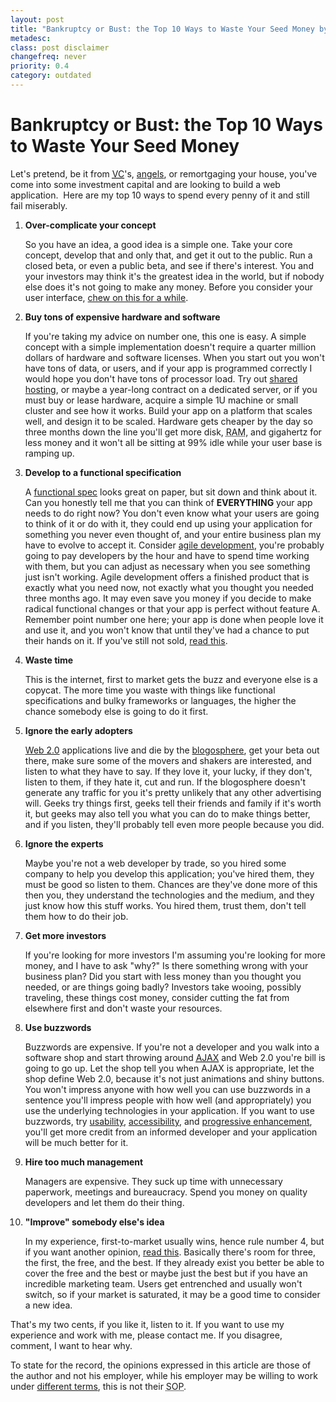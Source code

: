 ```yaml
---
layout: post
title: "Bankruptcy or Bust: the Top 10 Ways to Waste Your Seed Money by Eric DeLabar"
metadesc: 
class: post disclaimer
changefreq: never
priority: 0.4
category: outdated
---
```

<h1>Bankruptcy or Bust: the Top 10 Ways to Waste Your Seed Money</h1>
<p>Let's pretend, be it from <a href="http://en.wikipedia.org/wiki/Venture_capital"><abbr title="venture capitalist"><span class="caps">VC</span></abbr></a>'s, <a href="http://en.wikipedia.org/wiki/Angel_investor">angels</a>, or remortgaging your house, you've come into some investment capital and are looking to build a web application. &nbsp;Here are my top 10 ways to spend every penny of it and still fail&nbsp;miserably.</p>
<ol>
	<li><strong>Over-complicate your concept</strong>
		<p>So you have an idea, a good idea is a simple one.  Take your core concept, develop that and only that, and get it out to the public.  Run a closed beta, or even a public beta, and see if there's interest.  You and your investors may think it's the greatest idea in the world, but if nobody else does it's not going to make any money.  Before you consider your user interface, <a href="http://stuffthathappens.com/blog/2008/03/05/simplicity/">chew on this for a&nbsp;while</a>.</p>
	</li>
	<li><strong>Buy tons of expensive hardware and software</strong>
		<p>If you're taking my advice on number one, this one is easy.  A simple concept with a simple implementation doesn't require a quarter million dollars of hardware and software licenses.  When you start out you won't have tons of data, or users, and if your app is programmed correctly I would hope you don't have tons of processor load.  Try out <a href="http://www.dreamhost.com/r.cgi?146279">shared hosting</a>, or maybe a year-long contract on a dedicated server, or if you must buy or lease hardware, acquire a simple 1U machine or small cluster and see how it works.  Build your app on a platform that scales well, and design it to be scaled.  Hardware gets cheaper by the day so three months down the line you'll get more disk, <acronym title="Random Access Memory"><span class="caps">RAM</span></acronym>, and gigahertz for less money and it won't all be sitting at 99% idle while your user base is ramping&nbsp;up.</p>
	</li>
	<li><strong>Develop to a functional specification</strong>
		<p>A <a href="http://en.wikipedia.org/wiki/Functional_specification">functional spec</a> looks great on paper, but sit down and think about it.  Can you honestly tell me that you can think of <strong><span class="caps">EVERYTHING</span></strong> your app needs to do right now?  You don't even know what your users are going to think of it or do with it, they could end up using your application for something you never even thought of, and your entire business plan my have to evolve to accept it.  Consider <a href="http://en.wikipedia.org/wiki/Agile_development">agile development</a>, you're probably going to pay developers by the hour and have to spend time working with them, but you can adjust as necessary when you see something just isn't working.  Agile development offers a finished product that is exactly what you need now, not exactly what you thought you needed three months ago.  It may even save you money if you decide to make radical functional changes or that your app is perfect without feature A.  Remember point number one here; your app is done when people love it and use it, and you won't know that until they've had a chance to put their hands on it.  If you've still not sold, <a href="http://gettingreal.37signals.com/">read&nbsp;this</a>.</p>
	</li>
	<li><strong>Waste time</strong>
		<p>This is the internet, first to market gets the buzz and everyone else is a copycat.  The more time you waste with things like functional specifications and bulky frameworks or languages, the higher the chance somebody else is going to do it&nbsp;first.</p>
	</li>
	<li><strong>Ignore the early adopters</strong>
		<p><a href="http://en.wikipedia.org/wiki/Web_2.0">Web 2.0</a> applications live and die by the <a href="http://en.wikipedia.org/wiki/Blogosphere">blogosphere</a>, get your beta out there, make sure some of the movers and shakers are interested, and listen to what they have to say.  If they love it, your lucky, if they don't, listen to them, if they hate it, cut and run.  If the blogosphere doesn't generate any traffic for you it's pretty unlikely that any other advertising will.  Geeks try things first, geeks tell their friends and family if it's worth it, but geeks may also tell you what you can do to make things better, and if you listen, they'll probably tell even more people because you&nbsp;did.</p>
	</li>
	<li><strong>Ignore the experts</strong>
		<p>Maybe you're not a web developer by trade, so you hired some company to help you develop this application; you've hired them, they must be good so listen to them.  Chances are they've done more of this then you, they understand the technologies and the medium, and they just know how this stuff works.  You hired them, trust them, don't tell them how to do their&nbsp;job.</p>
	</li>
	<li><strong>Get more investors</strong>
		<p>If you're looking for more investors I'm assuming you're looking for more money, and I have to ask "why?"  Is there something wrong with your business plan?  Did you start with less money than you thought you needed, or are things going badly?  Investors take wooing, possibly traveling, these things cost money, consider cutting the fat from elsewhere first and don't waste your&nbsp;resources.</p>
	</li>
	<li><strong>Use buzzwords</strong>
		<p>Buzzwords are expensive.  If you're not a developer and you walk into a software shop and start throwing around <a href="http://en.wikipedia.org/wiki/Ajax_%28programming%29"><acronym title="Asynchronous Java And XML"><span class="caps">AJAX</span></acronym></a> and Web 2.0 you're bill is going to go up.  Let the shop tell you when <span class="caps">AJAX</span> is appropriate, let the shop define Web 2.0, because it's not just animations and shiny buttons.  You won't impress anyone with how well you can use buzzwords in a sentence you'll impress people with how well (and appropriately) you use the underlying technologies in your application.  If you want to use buzzwords, try <a href="http://en.wikipedia.org/wiki/Usability">usability</a>, <a href="http://en.wikipedia.org/wiki/Accessibility">accessibility</a>, and <a href="http://en.wikipedia.org/wiki/Progressive_enhancement">progressive enhancement</a>, you'll get more credit from an informed developer and your application will be much better for&nbsp;it.</p>
	</li>
	<li><strong>Hire too much management</strong>
		<p>Managers are expensive.  They suck up time with unnecessary paperwork, meetings and bureaucracy.  Spend you money on quality developers and let them do their&nbsp;thing.</p>
	</li>
	<li><strong>"Improve" somebody&nbsp;else's&nbsp;idea</strong>
		<p>In my experience, first-to-market usually wins, hence rule number 4, but if you want another opinion, <a href="http://stevenf.com/archive/the-first--the-free--and-the-good.php">read this</a>.  Basically there's room for three, the first, the free, and the best.  If they already exist you better be able to cover the free and the best or maybe just the best but if you have an incredible marketing team.  Users get entrenched and usually won't switch, so if your market is saturated, it may be a good time to consider a new&nbsp;idea.</p>
	</li>
</ol>
<p>That's my two cents, if you like it, listen to it.  If you want to use my experience and work with me, please contact me.  If you disagree, comment, I want to hear&nbsp;why.</p>
<p>To state for the record, the opinions expressed in this article are those of the author and not his employer, while his employer may be willing to work under <a href="http://en.wikipedia.org/wiki/Agile_development">different terms</a>, this is not their&nbsp;<abbr title="Standard Operating Procedure"><span class="caps">SOP</span></abbr>.</p>